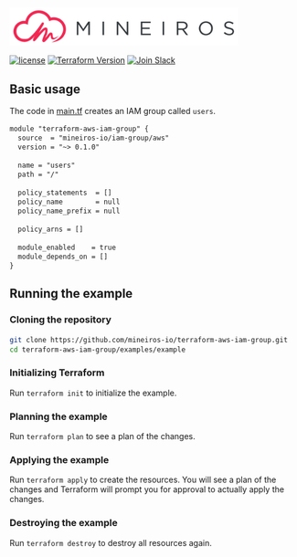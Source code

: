 [<img src="https://raw.githubusercontent.com/mineiros-io/brand/3bffd30e8bdbbde32c143e2650b2faa55f1df3ea/mineiros-primary-logo.svg" width="400"/>][homepage]

[![license][badge-license]][apache20]
[![Terraform Version][badge-terraform]][releases-terraform]
[![Join Slack][badge-slack]][slack]

## Basic usage

The code in [main.tf] creates an IAM group called `users`.

```hcl
module "terraform-aws-iam-group" {
  source  = "mineiros-io/iam-group/aws"
  version = "~> 0.1.0"

  name = "users"
  path = "/"

  policy_statements  = []
  policy_name        = null
  policy_name_prefix = null

  policy_arns = []

  module_enabled    = true
  module_depends_on = []
}
```

## Running the example

### Cloning the repository

```bash
git clone https://github.com/mineiros-io/terraform-aws-iam-group.git
cd terraform-aws-iam-group/examples/example
```

### Initializing Terraform

Run `terraform init` to initialize the example.

### Planning the example

Run `terraform plan` to see a plan of the changes.

### Applying the example

Run `terraform apply` to create the resources. You will see a plan of the changes and Terraform will prompt you for approval to actually apply the changes.

### Destroying the example

Run `terraform destroy` to destroy all resources again.

<!-- References -->

<!-- markdown-link-check-disable -->
[main.tf]: https://github.com/mineiros-io/terraform-aws-iam-group/blob/master/examples/example/main.tf
<!-- markdown-link-check-enable -->

[homepage]: https://mineiros.io/?ref=terraform-aws-iam-group

[badge-license]: https://img.shields.io/badge/license-Apache%202.0-brightgreen.svg
[badge-terraform]: https://img.shields.io/badge/terraform-0.13%20and%200.12.20+-623CE4.svg?logo=terraform
[badge-slack]: https://img.shields.io/badge/slack-@mineiros--community-f32752.svg?logo=slack

[releases-terraform]: https://github.com/hashicorp/terraform/releases
[apache20]: https://opensource.org/licenses/Apache-2.0
[slack]: https://join.slack.com/t/mineiros-community/shared_invite/zt-ehidestg-aLGoIENLVs6tvwJ11w9WGg
